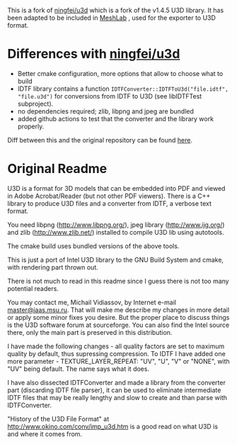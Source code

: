 This is a fork of [ningfei/u3d](https://github.com/ningfei/u3d) which is a fork of the v1.4.5 U3D library.
It has been adapted to be included in [MeshLab](https://www.meshlab.net/) , used for the exporter to U3D format.

# Differences with [ningfei/u3d](https://github.com/ningfei/u3d)

- Better cmake configuration, more options that allow to choose what to build
- IDTF library contains a function ```IDTFConverter::IDTFToU3d("file.idtf", "file.u3d")``` for conversions from IDTF to U3D (see libIDTFTest subproject).
- no dependencies required;  zlib, libpng and jpeg are bundled
- added github actions to test that the converter and the library work properly.

Diff between this and the original repository can be found [here](https://github.com/ningfei/u3d/compare/master...alemuntoni:master).

# Original Readme

U3D is a format for 3D models that can be embedded into PDF and viewed in Adobe Acrobat/Reader
(but not other PDF viewers).
There is a C++ library to produce U3D files and a converter from IDTF, a verbose text format.

You need libpng (http://www.libpng.org/), jpeg library (http://www.ijg.org/) and zlib (http://www.zlib.net/)
installed to compile U3D lib using autotools.

The cmake build uses bundled versions of the above tools.

This is just a port of Intel U3D library to the GNU Build System and cmake,
with rendering part thrown out.

There is not much to read in this readme since I guess there is not too many potential readers.

You may contact me, Michail Vidiassov, by Internet e-mail master@iaas.msu.ru.
That will make me describe my changes in more detail or apply some minor fixes you desire.
But the proper place to discuss things is the U3D software forum at sourceforge.
You can also find the Intel source there, only the main part is preserved in this distribution.

I have made the following changes - all quality factors are set to maximum quality by default,
thus supressing compression.
To IDTF I have added one more parameter - TEXTURE_LAYER_REPEAT: "UV", "U", "V" or "NONE",
with "UV" being default. The name says what it does.

I have also dissected IDTFConverter and made a library from the converter part
(discarding IDTF file parser), it can be used to eliminate intermediate IDTF files that
may be really lengthy and slow to create and than parse with IDTFConverter.

"History of the U3D File Format" at http://www.okino.com/conv/imp_u3d.htm is a good read on what U3D is and where it comes from.
